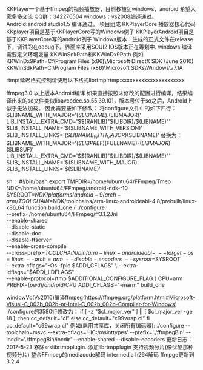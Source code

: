 KKPlayer一个基于ffmpeg的视频播放器，目前移植到windows，android
希望大家多多交流 QQ群：342276504
windows：vs2008编译通过。
Android:android studio1.5 编译通过。
项目组成 
         KKPlayerCore  播放器核心代码
		 KKplayer项目是基于KKPlayerCore写的Windows例子
		 KKPlayerAndroid项目是基于KKPlayerCore写的android例子
         Windows版本：生成的正式文件在release下，调试的在debug下。界面库采用SOUI2
		 IOS版本正在筹划中.
windows 编译需要定义环境变量
KKWinSdkPath和KKWinDx9Path
例如
KKWinDx9Path=C:\Program Files (x86)\Microsoft DirectX SDK (June 2010)
KKWinSdkPath=C:\Program Files (x86)\Microsoft SDKs\Windows\v7.1A

rtmpt延迟格式控制请使用以下格式librtmp:rtmp:xxxxxxxxxxxxxxxxxxxxxx

		

ffmpeg3.0 以上版本Android编译
如果直接按照未修改的配置进行编译，结果编译出来的so文件类似libavcodec.so.55.39.101，版本号位于so之后，Android上似乎无法加载。
因此需要按如下修改：
将configure文件中的如下四行：
SLIBNAME_WITH_MAJOR='$(SLIBNAME).$(LIBMAJOR)'
LIB_INSTALL_EXTRA_CMD='$$(RANLIB)"$(LIBDIR)/$(LIBNAME)"'
SLIB_INSTALL_NAME='$(SLIBNAME_WITH_VERSION)'
SLIB_INSTALL_LINKS='$(SLIBNAME_WITH_MAJOR)$(SLIBNAME)'
替换为：
SLIBNAME_WITH_MAJOR='$(SLIBPREF)$(FULLNAME)-$(LIBMAJOR)$(SLIBSUF)'
LIB_INSTALL_EXTRA_CMD='$$(RANLIB)"$(LIBDIR)/$(LIBNAME)"'
SLIB_INSTALL_NAME='$(SLIBNAME_WITH_MAJOR)'
SLIB_INSTALL_LINKS='$(SLIBNAME)'

sh：
#!/bin/bash
export TMPDIR=/home/ubuntu64/FFmpeg/Tmep
NDK=/home/ubuntu64/FFmpeg/android-ndk-r10
SYSROOT=$NDK/platforms/android-9/arch-arm/
TOOLCHAIN=$NDK/toolchains/arm-linux-androideabi-4.8/prebuilt/linux-x86_64
function build_one
{
./configure \
--prefix=/home/ubuntu64/FFmpeg/ff3.1.2Jni \
--enable-shared \
--disable-static \
--disable-doc \
--disable-ffserver \
--enable-cross-compile \
--cross-prefix=$TOOLCHAIN/bin/arm-linux-androideabi- \
--target-os=linux \
--arch=arm \
--disable-encoders \
--sysroot=$SYSROOT \
--extra-cflags="-Os -fpic $ADDI_CFLAGS" \
--extra-ldflags="$ADDI_LDFLAGS" \
--enable-protocol=rtmp
$ADDITIONAL_CONFIGURE_FLAG
}
CPU=arm
PREFIX=$(pwd)/android/$CPU
ADDI_CFLAGS="-marm"
build_one





windowVc(Vs2010)编译ffmpeg(https://ffmpeg.org/platform.html#Microsoft-Visual-C_002b_002b-or-Intel-C_002b_002b-Compiler-for-Windows)
./configure的3580行修改为：
        if [ -z "$cl_major_ver" ] || [ $cl_major_ver -ge 18 ]; then
            cc_default="cl"
        else
            cc_default="c99wrap cl"
        fi
		cc_default="c99wrap cl"
例如(启用共享库，关闭所有编码器):
./configure --toolchain=msvc --extra-cflags='-IC:/msinttypes' --prefix='./ffmpegBin'   --incdir='./ffmpegBin/incdir' --enable-shared --disable-encoders
更新日志：
          2017-5-23              移除srslibrtmpplugin. 添加librtmpplugin
		                         支持视频分片(像优酷那种视频分片)
								 整合FFmpeg的mediacode解码
								 intermedia h264解码
		                         ffmpge更新到3.2.4